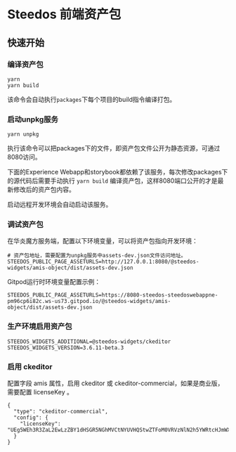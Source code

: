 Steedos 前端资产包
===

## 快速开始

### 编译资产包

```
yarn
yarn build
```

该命令会自动执行`packages`下每个项目的build指令编译打包。

### 启动unpkg服务

```
yarn unpkg
```

执行该命令可以把packages下的文件，即资产包文件公开为静态资源，可通过8080访问。

下面的Experience Webapp和storybook都依赖了该服务，每次修改packages下的源代码后需要手动执行 `yarn build` 编译资产包，这样8080端口公开的才是最新修改后的资产包内容。

启动远程开发环境会自动启动该服务。

### 调试资产包

在华炎魔方服务端，配置以下环境变量，可以将资产包指向开发环境：

```shell
# 资产包地址，需要配置为unpkg服务中assets-dev.json文件访问地址。
STEEDOS_PUBLIC_PAGE_ASSETURLS=http://127.0.0.1:8080/@steedos-widgets/amis-object/dist/assets-dev.json
```

Gitpod运行时环境变量配置示例：
```
STEEDOS_PUBLIC_PAGE_ASSETURLS=https://8080-steedos-steedoswebappne-pm96cp6i82c.ws-us73.gitpod.io/@steedos-widgets/amis-object/dist/assets-dev.json
```

### 生产环境启用资产包

```shell
STEEDOS_WIDGETS_ADDITIONAL=@steedos-widgets/ckeditor
STEEDOS_WIDGETS_VERSION=3.6.11-beta.3
```

### 启用 ckeditor

配置字段 amis 属性，启用 ckeditor 或 ckeditor-commercial，如果是商业版，需要配置 licenseKey 。

```
{
  "type": "ckeditor-commercial",
  "config": {
    "licenseKey": "UEg5WEh3R3ZaL2EwLzZBY1dHSGR5NGhMVCtNYUVHQStwZTFoM0VRVzNlN2h5YWRtcHJmWXk3RDZoU0hmLU1qQXlOREExTURNPQ=="
  }
}
```